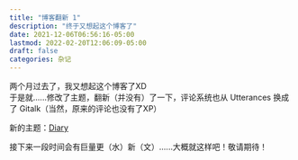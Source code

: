 ```yaml
---
title: "博客翻新 1"
description: "终于又想起这个博客了"
date: 2021-12-06T06:56:16-05:00
lastmod: 2022-02-20T12:06:09-05:00
draft: false
categories: 杂记
---
```


两个月过去了，我又想起这个博客了XD  
于是就......修改了主题，翻新（并没有）了一下，评论系统也从 Utterances 换成了 Gitalk（当然，原来的评论也没有了XP）

新的主题：[Diary](https://themes.gohugo.io/themes/hugo-theme-diary/)

接下来一段时间会有巨量更（水）新（文）......大概就这样吧！敬请期待！